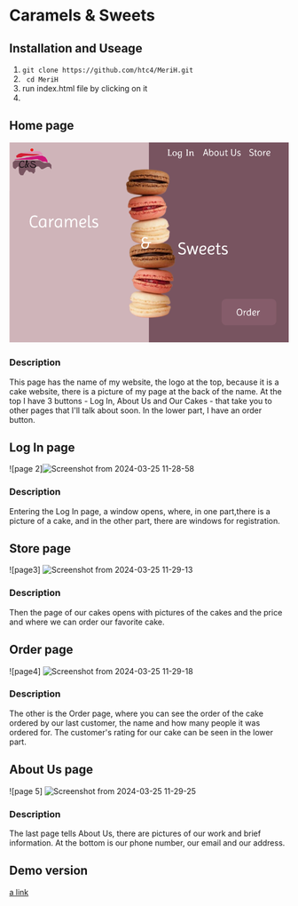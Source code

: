 # Caramels & Sweets

## Installation and Useage
1. ```git clone https://github.com/htc4/MeriH.git```
2. ``` cd MeriH```
3. run index.html file by  clicking on it
4. 
## Home page
![alt text](<./image/Screenshot from 2024-02-20 09-47-33.png>)

### Description
This page has the name of my website, the logo at the top, because it is a cake website, 
there is a picture of my page at the back of the name. At the top I have 3 buttons - Log In,
About Us and Our Cakes - that take you to other pages that I'll talk about soon.
In the lower part, I have an order button.

## Log In page
![page 2]![Screenshot from 2024-03-25 11-28-58](https://github.com/htc4/MeriH/assets/159127762/d49949d7-22ec-4954-a3b4-d115b341dd57)

### Description
Entering the Log In page, a window opens, where, in one part,there is a picture of a cake,
and in the other part, there are windows for registration․

## Store page
![page3] ![Screenshot from 2024-03-25 11-29-13](https://github.com/htc4/MeriH/assets/159127762/a056c7ba-f68f-44f0-912f-d120463fbe90)


### Description
Then the page of our cakes opens with pictures of the cakes and the price
and where we can order our favorite cake.

## Order page
![page4] ![Screenshot from 2024-03-25 11-29-18](https://github.com/htc4/MeriH/assets/159127762/88a8a185-100d-444a-9370-546bec564c75)

### Description
The other is the Order page, where you can see the order of the
cake ordered by our last customer, the name and how many people
it was ordered for. The customer's rating for our cake can be seen in the lower part.

## About Us page
![page 5] ![Screenshot from 2024-03-25 11-29-25](https://github.com/htc4/MeriH/assets/159127762/ab611ec7-3f6f-4b4b-85df-0ecd17ab0db4)

### Description
The last page tells About Us, there are pictures of our
work and brief information. At the bottom is our phone
number, our email and our address.

## Demo version
[a link](https://www.figma.com/proto/4HKXC8HGMSTs4PuVJgAfje/Untitled?type=design&node-id=700-5&t=MZwBUMu2PG0t2Pjy-0&scaling=min-zoom&page-id=700%3A2&starting-point-node-id=700%3A5&prev-org-id=external-teams)

